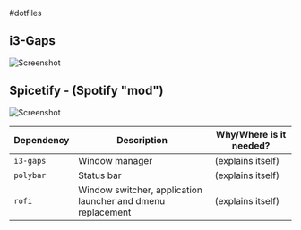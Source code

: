 #dotfiles

## i3-Gaps

![Screenshot](https://github.com/RenatohRibeiro/dotfiles/home.png)

## Spicetify - (Spotify "mod")

![Screenshot](https://github.com/RenatohRibeiro/dotfiles/Spotify.png)


| Dependency                                                                         | Description                                                 | Why/Where is it needed?         |
| ---------------------------------------------------------------------------------- | ----------------------------------------------------------- | ------------------------------- |
| `i3-gaps`                                                                          | Window manager                                              | (explains itself)               |
| `polybar`                                                                          | Status bar                                                  | (explains itself)               |
| `rofi`                                                                             | Window switcher, application launcher and dmenu replacement | (explains itself)               |
